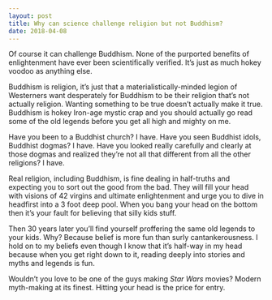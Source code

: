 ```yaml
---
layout: post
title: Why can science challenge religion but not Buddhism?
date: 2018-04-08
---
```


<p>Of course it can challenge Buddhism. None of the purported benefits of enlightenment have ever been scientifically verified. It’s just as much hokey voodoo as anything else.</p><p>Buddhism is religion, it’s just that a materialistically-minded legion of Westerners want desperately for Buddhism to be their religion that’s not actually religion. Wanting something to be true doesn’t actually make it true. Buddhism is hokey Iron-age mystic crap and you should actually go read some of the old legends before you get all high and mighty on me.</p><p>Have you been to a Buddhist church? I have. Have you seen Buddhist idols, Buddhist dogmas? I have. Have you looked really carefully and clearly at those dogmas and realized they’re not all that different from all the other religions? I have.</p><p>Real religion, including Buddhism, is fine dealing in half-truths and expecting you to sort out the good from the bad. They will fill your head with visions of 42 virgins and ultimate enlightenment and urge you to dive in headfirst into a 3 foot deep pool. When you bang your head on the bottom then it’s your fault for believing that silly kids stuff.</p><p>Then 30 years later you’ll find yourself proffering the same old legends to your kids. Why? Because belief is more fun than surly cantankerousness. I hold on to my beliefs even though I know that it’s half-way in my head because when you get right down to it, reading deeply into stories and myths and legends is fun.</p><p>Wouldn’t you love to be one of the guys making <i>Star Wars</i> movies? Modern myth-making at its finest. Hitting your head is the price for entry.</p>
